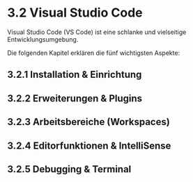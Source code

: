 # 3.2 Visual Studio Code

Visual Studio Code (VS Code) ist eine schlanke und vielseitige Entwicklungsumgebung.

Die folgenden Kapitel erklären die fünf wichtigsten Aspekte:

## 3.2.1 Installation & Einrichtung

## 3.2.2 Erweiterungen & Plugins

## 3.2.3 Arbeitsbereiche (Workspaces)

## 3.2.4 Editorfunktionen & IntelliSense

## 3.2.5 Debugging & Terminal
